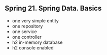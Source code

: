 ## Spring 21. Spring Data. Basics

- one very simple entity
- one repository
- one service
- one controller
- h2 in-memory database
- h2 console enabled
